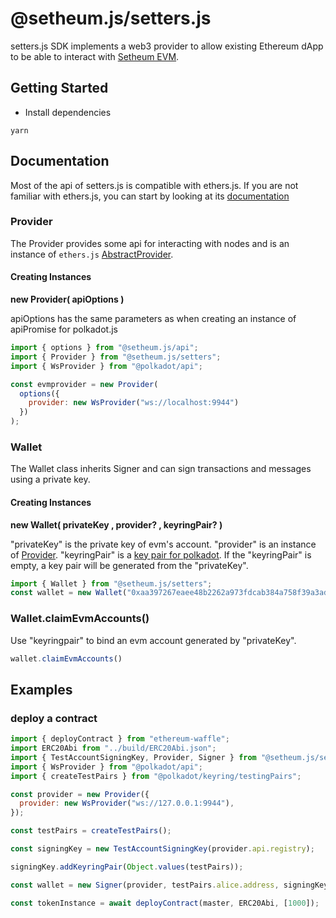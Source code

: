 # @setheum.js/setters.js

setters.js SDK implements a web3 provider to allow existing Ethereum dApp to be able to interact with [Setheum EVM](https://github.com/Setheum-Labs/Setheum/tree/master/lib-serml/evm).


## Getting Started

- Install dependencies

```
yarn
```

## Documentation

Most of the api of setters.js is compatible with ethers.js. If you are not familiar with ethers.js, you can start by looking at its [documentation](https://docs.ethers.io/v5/single-page/)

### Provider

The Provider provides some api for interacting with nodes and is an instance of `ethers.js` [AbstractProvider](https://docs.ethers.io/v5/single-page/#/v5/api/providers/-%23-providers).

#### Creating Instances

**new Provider( apiOptions )**

apiOptions has the same parameters as when creating an instance of apiPromise for polkadot.js 

```javascript
import { options } from "@setheum.js/api";
import { Provider } from "@setheum.js/setters";
import { WsProvider } from "@polkadot/api";

const evmprovider = new Provider(
  options({
    provider: new WsProvider("ws://localhost:9944")
  })
);
```

### Wallet

The Wallet class inherits Signer and can sign transactions and messages using a private key.

#### Creating Instances

**new Wallet( privateKey , provider? , keyringPair? )**

"privateKey" is the private key of evm's account. "provider" is an instance of [Provider](#Provider). "keyringPair" is a [key pair for polkadot](https://polkadot.js.org/docs/api/start/keyring). If the "keyringPair" is empty, a key pair will be generated from the 
"privateKey".

```javascript
import { Wallet } from "@setheum.js/setters";
const wallet = new Wallet("0xaa397267eaee48b2262a973fdcab384a758f39a3ad8708025cfb675bb9effc20", provider)
```


### Wallet.claimEvmAccounts()

Use "keyringpair" to bind an evm account generated by "privateKey".

```javascript
wallet.claimEvmAccounts()
```

## Examples

### deploy a contract

```javascript
import { deployContract } from "ethereum-waffle";
import ERC20Abi from "../build/ERC20Abi.json";
import { TestAccountSigningKey, Provider, Signer } from "@setheum.js/setters";
import { WsProvider } from "@polkadot/api";
import { createTestPairs } from "@polkadot/keyring/testingPairs";

const provider = new Provider({
  provider: new WsProvider("ws://127.0.0.1:9944"),
});

const testPairs = createTestPairs();

const signingKey = new TestAccountSigningKey(provider.api.registry);

signingKey.addKeyringPair(Object.values(testPairs));

const wallet = new Signer(provider, testPairs.alice.address, signingKey)

const tokenInstance = await deployContract(master, ERC20Abi, [1000]);
```

